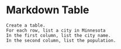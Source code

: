 # Markdown Table

```
Create a table.
For each row, list a city in Minnesota
In the first column, list the city name.
In the second column, list the population.
```
